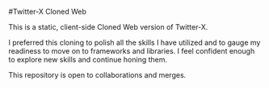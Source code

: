 #Twitter-X Cloned Web

This is a static, client-side Cloned Web version of Twitter-X.

I preferred this cloning to polish all the skills I have utilized and to gauge my readiness to move on to frameworks and libraries. I feel confident enough to explore new skills and continue honing them.

This repository is open to collaborations and merges.